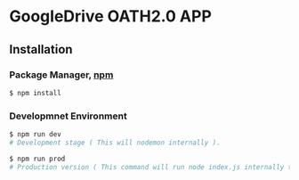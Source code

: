 # GoogleDrive OATH2.0 APP

## Installation

### Package Manager, [npm](https://www.npmjs.com)

```bash
$ npm install
```

### Developmnet Environment

```bash
$ npm run dev
# Development stage ( This will nodemon internally ).

$ npm run prod
# Production version ( This command will run node index.js internally to perform well in production environment ).

```



